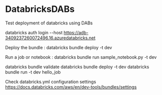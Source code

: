 # DatabricksDABs
Test deployment of databricks using DABs


databricks auth login --host https://adb-3409237260072496.16.azuredatabricks.net

Deploy the bundle : databricks bundle deploy -t dev

Run a job or notebook : databricks bundle run sample_notebook.py -t dev




databricks bundle validate
databricks bundle deploy -t dev
databricks bundle run -t dev hello_job



Check databricks.yml configuration settings
https://docs.databricks.com/aws/en/dev-tools/bundles/settings
